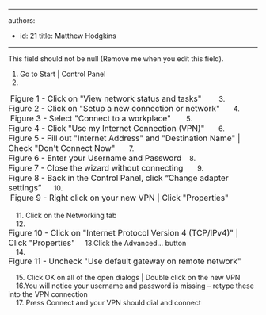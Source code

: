 

---
authors:
  - id: 21
    title: Matthew Hodgkins
---




<span class='intro'> This field should not be null (Remove me when you edit this field). </span>


  <ol>
    <li>Go to Start | Control Panel</li>
    <li></li>
</ol>
<img alt="" src="/Standards/ITAndNetworking/InternetAndNetworks/PublishingImages/SetupStep2.jpg" />&#160;<font class="ms-rteCustom-FigureNormal" size="+0">Figure 1 - Click on &quot;View network status and tasks&quot;</font>&#160;&#160;&#160;&#160;&#160;&#160;&#160;&#160; 3.<br>
<img alt="" src="/Standards/ITAndNetworking/InternetAndNetworks/PublishingImages/SetupStep3.jpg" /><font class="ms-rteCustom-FigureNormal" size="+0">Figure 2 - Click on &quot;Setup a new connection or network&quot;</font>&#160;&#160;&#160;&#160;&#160;&#160; 4.<br>
<img alt="" src="/Standards/ITAndNetworking/InternetAndNetworks/PublishingImages/SetupStep4.jpg" />&#160;<font class="ms-rteCustom-FigureNormal" size="+0">Figure 3 - Select &quot;Connect to a workplace&quot;</font>&#160;&#160;&#160;&#160;&#160;&#160;&#160; 5.<br>
<img alt="" src="/Standards/ITAndNetworking/InternetAndNetworks/PublishingImages/SetupStep5.jpg" /><font class="ms-rteCustom-FigureNormal" size="+0">Figure 4 - Click &quot;Use my Internet Connection (VPN)&quot;&#160; </font>&#160;&#160;&#160;&#160; 6.<br>
<img alt="" src="/Standards/ITAndNetworking/InternetAndNetworks/PublishingImages/SetupStep6.jpg" /><font class="ms-rteCustom-FigureNormal" size="+0">Figure 5 - Fill out &quot;Internet Address&quot; and &quot;Destination Name&quot; | Check &quot;Don't Connect Now&quot; </font>&#160;&#160;&#160;&#160;&#160; 7.&#160;<br>
<img alt="" src="/Standards/ITAndNetworking/InternetAndNetworks/PublishingImages/SetupStep7.jpg" /><font class="ms-rteCustom-FigureNormal" size="+0">Figure 6 - Enter your Username and Password </font>&#160;&#160; 8.<br>
<img alt="" src="/Standards/ITAndNetworking/InternetAndNetworks/PublishingImages/SetupStep8.jpg" /><font class="ms-rteCustom-FigureNormal" size="+0">Figure 7 - Close the wizard without connecting &#160;</font> &#160;&#160;&#160; 9.<br>
<img alt="" src="/Standards/ITAndNetworking/InternetAndNetworks/PublishingImages/SetupStep9.jpg" /><font class="ms-rteCustom-FigureNormal" size="+0">Figure 8 - Back in the Control Panel, click “Change adapter settings” &#160;</font>&#160;&#160;&#160; 10.<br>
<img alt="" src="/Standards/ITAndNetworking/InternetAndNetworks/PublishingImages/SetupStep10.jpg" />&#160;<font class="ms-rteCustom-FigureNormal" size="+0">Figure 9 - Right click on your new VPN | Click &quot;Properties&quot; &#160;<br>
</font><br>
&#160;&#160;&#160; 11. Click on the Networking tab&#160;<br>
&#160;&#160;&#160;&#160;12.<br>
<img alt="" src="/Standards/ITAndNetworking/InternetAndNetworks/PublishingImages/SetupStep12.jpg" /><font class="ms-rteCustom-FigureNormal" size="+0">Figure 10 - Click on &quot;Internet Protocol Version 4 (TCP/IPv4)&quot; | Click &quot;Properties&quot; </font>&#160;&#160;&#160; 13.Click the Advanced… button<br>
&#160;&#160;&#160; 14.&#160;<br>
<img alt="" src="/Standards/ITAndNetworking/InternetAndNetworks/PublishingImages/SetupStep14.jpg" /><font class="ms-rteCustom-FigureNormal" size="+0">Figure 11 - Uncheck &quot;Use default gateway on remote network&quot; </font>
<p>&#160;&#160;&#160; 15. Click OK on all of the open dialogs | Double click on the new VPN&#160;<br>
&#160;&#160;&#160;&#160;16.You will notice your username and password is missing – retype these into the VPN connection&#160;<br>
&#160;&#160;&#160; 17. Press Connect and your VPN should dial and connect </p>



